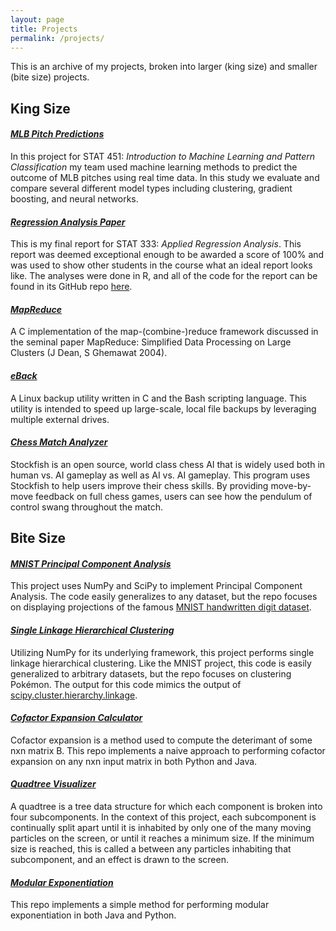 ```yaml
---
layout: page
title: Projects
permalink: /projects/
---
```


This is an archive of my projects, broken into larger (king size) and smaller (bite size) projects.

## King Size

#### _[MLB Pitch Predictions](https://github.com/NathanKolbow/MLBPredictions)_
In this project for STAT 451: _Introduction to Machine Learning and Pattern Classification_ my team used machine learning methods to predict the outcome of MLB pitches using real time data.  In this study we evaluate and compare several different model types including clustering, gradient boosting, and neural networks.

#### _[Regression Analysis Paper](https://github.com/NathanKolbow/NathanKolbow.github.io/blob/master/docs/yelp-writeup.pdf)_
This is my final report for STAT 333: _Applied Regression Analysis_.  This report was deemed exceptional enough to be awarded a score of 100% and was used to show other students in the course what an ideal report looks like.  The analyses were done in R, and all of the code for the report can be found in its GitHub repo [here]().

#### _[MapReduce](https://github.com/NathanKolbow/MapReduce)_
A C implementation of the map-(combine-)reduce framework discussed in the seminal paper MapReduce: Simplified Data Processing on Large Clusters (J Dean, S Ghemawat 2004).

#### _[eBack](https://github.com/NathanKolbow/eBack)_
A Linux backup utility written in C and the Bash scripting language.  This utility is intended to speed up large-scale, local file backups by leveraging multiple external drives.

#### _[Chess Match Analyzer](https://github.com/NathanKolbow/Chess-Match-Analyzer)_
Stockfish is an open source, world class chess AI that is widely used both in human vs. AI gameplay as well as AI vs. AI gameplay.  This program uses Stockfish to help users improve their chess skills.  By providing move-by-move feedback on full chess games, users can see how the pendulum of control swang throughout the match.


## Bite Size

#### _[MNIST Principal Component Analysis](https://github.com/NathanKolbow/MNIST_PCA)_
This project uses NumPy and SciPy to implement Principal Component Analysis.  The code easily generalizes to any dataset, but the repo focuses on displaying projections of the famous [MNIST handwritten digit dataset](http://yann.lecun.com/exdb/mnist/).

#### _[Single Linkage Hierarchical Clustering](https://github.com/nathankolbow/singlelinkage)_
Utilizing NumPy for its underlying framework, this project performs single linkage hierarchical clustering.  Like the MNIST project, this code is easily generalized to arbitrary datasets, but the repo focuses on clustering Pokémon.  The output for this code mimics the output of [scipy.cluster.hierarchy.linkage](https://docs.scipy.org/doc/scipy/reference/generated/scipy.cluster.hierarchy.linkage.html).

#### _[Cofactor Expansion Calculator](https://github.com/NathanKolbow/Determinant-Calculator)_
Cofactor expansion is a method used to compute the deterimant of some nxn matrix B.  This repo implements a naive approach to performing cofactor expansion on any nxn input matrix in both Python and Java.

#### _[Quadtree Visualizer](https://github.com/NathanKolbow/Quadtree-Visualizer)_
A quadtree is a tree data structure for which each component is broken into four subcomponents.  In the context of this project, each subcomponent is continually split apart until it is inhabited by only one of the many moving particles on the screen, or until it reaches a minimum size.  If the minimum size is reached, this is called a between any particles inhabiting that subcomponent, and an effect is drawn to the screen.

#### _[Modular Exponentiation](https://github.com/NathanKolbow/Modular-Exponentiator)_
This repo implements a simple method for performing modular exponentiation in both Java and Python.



